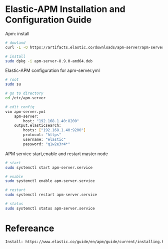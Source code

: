 # Elastic-APM Installation and Configuration Guide


Apm: install
``` bash
# dowland
curl -L -O https://artifacts.elastic.co/downloads/apm-server/apm-server-8.9.0-amd64.deb

# install
sudo dpkg -i apm-server-8.9.0-amd64.deb

```


Elastic-APM configuration for apm-server.yml
``` bash
# root
sudo su

# go to directory
cd /etc/apm-server

# edit config
vim apm-server.yml
    apm-server:
        host: "192.168.1.40:8200"
    output.elasticsearch:
        hosts: ["192.168.1.40:9200"]
        protocol: "https"
        username: "elastic"
        password: "q1w2e3r4*"

```

APM service start,enable and restart master node
``` bash
# start
sudo systemctl start apm-server.service

# enable
sudo systemctl enable apm-server.service

# restart
sudo systemctl restart apm-server.service

# status
sudo systemctl status apm-server.service


```


# Refereance
``` bash
Install: https://www.elastic.co/guide/en/apm/guide/current/installing.html


```